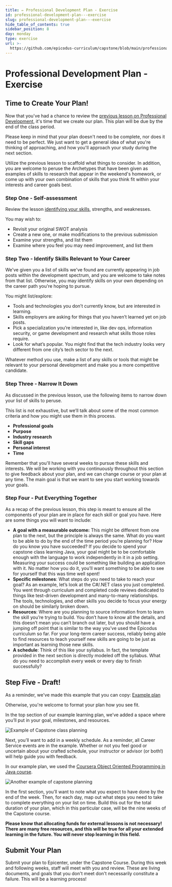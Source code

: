 ```yaml
---
title: ✏️ Professional Development Plan - Exercise
id: professional-development-plan---exercise
slug: professional-development-plan---exercise
hide_table_of_contents: true
sidebar_position: 8
day: monday
type: exercise
url: >-
  https://github.com/epicodus-curriculum/capstone/blob/main/professional_development_planning_exercise.md
---
```


# Professional Development Plan - Exercise


## Time to Create Your Plan!


Now that you've had a chance to review the [previous lesson on Professional Development](/capstone/capstone-week-1/professional-development---planning), it's time that we create our plan. This plan will be due by the end of the class period.


Please keep in mind that your plan doesn't need to be complete, nor does it need to be perfect. We just want to get a general idea of what you're thinking of approaching, and how you'll approach your study during the next section.


Utilize the previous lesson to scaffold what things to consider. In addition, you are welcome to peruse the Archetypes that have been given as examples of skills to research that appear in the weekend's homework, or come up with your own combination of skills that you think fit within your interests and career goals best.


### Step One - Self-assessment


Review the lesson [identifying your skills](/career-services/applying-for-internships-and-jobs/identifying-your-skills-strengths-and-weaknesses), strengths, and weaknesses.


You may wish to:


- Revisit your original SWOT analysis
- Create a new one, or make modifications to the previous submission
- Examine your strengths, and list them
- Examine where you feel you may need improvement, and list them


### Step Two - Identify Skills Relevant to Your Career


We've given you a list of skills we've found are currently appearing in job posts within the development spectrum, and you are welcome to take notes from that list. Otherwise, you may identify skills on your own depending on the career path you're hoping to pursue.


You might list/explore:


- Tools and technologies you don’t currently know, but are interested in learning.
- Skills employers are asking for things that you haven’t learned yet on job posts.
- Pick a specialization you’re interested in, like dev ops, information security, or game development and research what skills those roles require.
- Look for what’s popular. You might find that the tech industry looks very different from one city’s tech sector to the next.




Whatever method you use, make a list of any skills or tools that might be relevant to your personal development and make you a more competitive candidate.




###  Step Three - Narrow It Down


As discussed in the previous lesson, use the following items to narrow down your list of skills to peruse.


This list is not exhaustive, but we’ll talk about some of the most common criteria and how you might use them in this process.


- **Professional goals**
- **Purpose**
- **Industry research**
- **Skill gaps**
- **Personal interest**
- **Time**


Remember that you'll have several weeks to pursue these skills and interests. We will be working with you continuously throughout this section to give feedback about your plan, and we can change course or your plan at any time. The main goal is that we want to see you start working towards your goals.


###  Step Four - Put Everything Together


As a recap of the previous lesson, this step is meant to ensure all the components of your plan are in place for each skill or goal you have. Here are some things you will want to include:


* **A goal with a measurable outcome:** This might be different from one plan to the next, but the principle is always the same. What do you want to be able to do by the end of the time period you’re planning for? How do you know you have succeeded? If you decide to spend your capstone class learning Java, your goal might be to be comfortable enough with the language to work independently in it in a job setting. Measuring your success could be something like building an application with it. No matter how you do it, you’ll want something to be able to see for yourself that this was time well spent!
* **Specific milestones**: What steps do you need to take to reach your goal? As an example, let’s look at the C#/.NET class you just completed. You went through curriculum and completed code reviews dedicated to things like test-driven development and many-to-many relationships. The tools, technologies, and other skills you decide to focus your energy on should be similarly broken down.
* **Resources**: Where are you planning to source information from to learn the skill you’re trying to build. You don’t have to know all the details, and this doesn’t mean you can’t branch out later, but you should have a jumping off point that is similar to the way you’ve used the Epicodus curriculum so far. For your long-term career success, reliably being able to find resources to teach yourself new skills are going to be just as important as learning those new skills.
* **A schedule**: Think of this like your syllabus. In fact, the template provided in the next section is directly modeled off the syllabus. What do you need to accomplish every week or every day to finish successfully?


## Step Five - Draft!


As a reminder, we've made this example that you can copy: [Example plan](https://docs.google.com/spreadsheets/d/1u0TQrLYB4w6Nx24tOAVl7XpBMUmrc4bfF8QsSprJWqQ/edit?usp=sharing)


Otherwise, you're welcome to format your plan how you see fit.


In the top section of our example learning plan, we’ve added a space where you’ll put in your goal, milestones, and resources.


![Example of Capstone class planning](/capstones/capstone-class-planning-example-2.png)






Next, you’ll want to add in a weekly schedule. As a reminder, all Career Service events are in the example. Whether or not you feel good or uncertain about your crafted schedule, your instructor or advisor (or both!) will help guide you with feedback.


In our example plan, we used the [Coursera Object Oriented Programming in Java course](https://www.coursera.org/learn/object-oriented-java?irclickid=0R9yn5VzaxyPWR734TQFI1AsUkH3TyX0ExhM0M0&irgwc=1&utm_medium=partners&utm_source=impact&utm_campaign=3294490&utm_content=b2c).


![Another example of capstone planning](/capstones/capstone-class-planning-example.png)


In the first section, you’ll want to note what you expect to have done by the end of the week. Then, for each day, map out what steps you need to take to complete everything on your list on time. Build this out for the total duration of your plan, which in this particular case, will be the nine weeks of the Capstone course.


**Please know that allocating funds for external lessons is not necessary! There are many free resources, and this will be true for all your extended learning in the future. You will never stop learning in this field.**


## Submit Your Plan


Submit your plan to Epicenter, under the Capstone Course. During this week and following weeks, staff will meet with you and review. These are living documents, and goals that you don't meet don't necessarily constitute a failure. This will be a learning process!